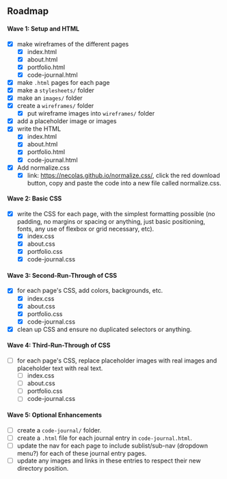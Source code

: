 ## Roadmap

#### Wave 1: Setup and HTML
- [x] make wireframes of the different pages
  - [x] index.html
  - [x] about.html
  - [x] portfolio.html
  - [x] code-journal.html
- [x] make `.html` pages for each page
- [x] make a `stylesheets/` folder
- [x] make an `images/` folder
- [x] create a `wireframes/` folder
  - [x] put wireframe images into `wireframes/` folder
- [x] add a placeholder image or images
- [x] write the HTML
  - [x] index.html
  - [x] about.html
  - [x] portfolio.html
  - [x] code-journal.html
- [x] Add normalize.css
    - [x] link: https://necolas.github.io/normalize.css/, click the red download button, copy and paste the code into a new file called normalize.css.

#### Wave 2: Basic CSS
- [x] write the CSS for each page, with the simplest formatting possible (no padding, no margins or spacing or anything, just basic positioning, fonts, any use of flexbox or grid necessary, etc).
  - [x] index.css
  - [x] about.css
  - [x] portfolio.css
  - [x] code-journal.css

#### Wave 3: Second-Run-Through of CSS
- [x] for each page's CSS, add colors, backgrounds, etc. 
  - [x] index.css
  - [x] about.css
  - [x] portfolio.css
  - [x] code-journal.css
- [x] clean up CSS and ensure no duplicated selectors or anything.

#### Wave 4: Third-Run-Through of CSS
- [ ] for each page's CSS, replace placeholder images with real images and placeholder text with real text.
  - [ ] index.css
  - [ ] about.css
  - [ ] portfolio.css
  - [ ] code-journal.css

#### Wave 5: Optional Enhancements
- [ ] create a `code-journal/` folder.
- [ ] create a `.html` file for each journal entry in `code-journal.html`.
- [ ] update the nav for each page to include sublist/sub-nav (dropdown menu?) for each of these journal entry pages.
- [ ] update any images and links in these entries to respect their new directory position.